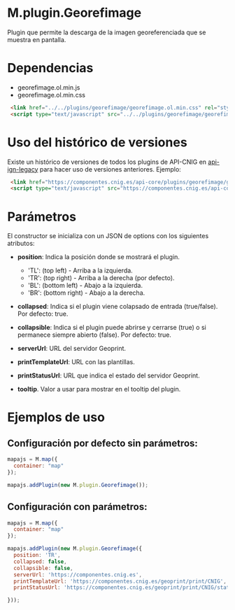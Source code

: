 # M.plugin.Georefimage


Plugin que permite la descarga de la imagen georeferenciada que se muestra en pantalla.

# Dependencias

- georefimage.ol.min.js
- georefimage.ol.min.css

```html
 <link href="../../plugins/georefimage/georefimage.ol.min.css" rel="stylesheet" />
 <script type="text/javascript" src="../../plugins/georefimage/georefimage.ol.min.js"></script>
```

# Uso del histórico de versiones

Existe un histórico de versiones de todos los plugins de API-CNIG en [api-ign-legacy](https://github.com/IGN-CNIG/API-CNIG/tree/master/api-ign-legacy/plugins) para hacer uso de versiones anteriores.
Ejemplo:
```html
 <link href="https://componentes.cnig.es/api-core/plugins/georefimage/georefimage-1.0.0.ol.min.css" rel="stylesheet" />
 <script type="text/javascript" src="https://componentes.cnig.es/api-core/plugins/georefimage/georefimage-1.0.0.ol.min.js"></script>
```

# Parámetros

El constructor se inicializa con un JSON de options con los siguientes atributos:

- **position**: Indica la posición donde se mostrará el plugin.
  - 'TL': (top left) - Arriba a la izquierda.
  - 'TR': (top right) - Arriba a la derecha (por defecto).
  - 'BL': (bottom left) - Abajo a la izquierda.
  - 'BR': (bottom right) - Abajo a la derecha.

- **collapsed**: Indica si el plugin viene colapsado de entrada (true/false). Por defecto: true.

- **collapsible**: Indica si el plugin puede abrirse y cerrarse (true) o si permanece siempre abierto (false). Por defecto: true.

- **serverUrl**: URL del servidor Geoprint.

- **printTemplateUrl**: URL con las plantillas.

- **printStatusUrl**: URL que indica el estado del servidor Geoprint.

- **tooltip**. Valor a usar para mostrar en el tooltip del plugin.


# Ejemplos de uso

## Configuración por defecto sin parámetros:
```javascript
mapajs = M.map({
  container: "map"
});

mapajs.addPlugin(new M.plugin.Georefimage());
```
## Configuración con parámetros:
```javascript
mapajs = M.map({
  container: "map"
});

mapajs.addPlugin(new M.plugin.Georefimage({
  position: 'TR',
  collapsed: false,
  collapsible: false,
  serverUrl: 'https://componentes.cnig.es', 
  printTemplateUrl: 'https://componentes.cnig.es/geoprint/print/CNIG', 
  printStatusUrl: 'https://componentes.cnig.es/geoprint/print/CNIG/status',

}));